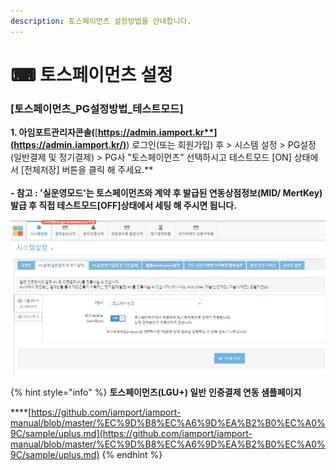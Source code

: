 ```yaml
---
description: 토스페이먼츠 설정방법을 안내합니다.
---
```


# ⌨ 토스페이먼츠 설정

### **\[토스페이먼츠\_PG설정방법\_테스트모드]**

**1. 아임포트관리자콘솔(**[**https://admin.iamport.kr**](https://admin.iamport.kr/)**) 로그인(또는 회원가입) 후 > 시스템 설정 > PG설정(일반결제 및 정기결제) > PG사 "토스페이먼츠" 선택하시고 테스트모드 \[ON] 상태에서 \[전체저장] 버튼을 클릭 해 주세요.**\
\
**- 참고 : '실운영모드'는 토스페이먼츠와 계약 후 발급된 연동상점정보(MID/ MertKey)** **발급 후 직접 테스트모드\[OFF]상태에서 세팅 해 주시면 됩니다.**

![토스페이먼츠\_테스트모드 설정 화면 예시](<../../../.gitbook/assets/image (10).png>)

{% hint style="info" %}
**토스페이먼츠(LGU+) 일반** **인증결제 연동 샘플페이지**&#x20;

****[https://github.com/iamport/iamport-manual/blob/master/%EC%9D%B8%EC%A6%9D%EA%B2%B0%EC%A0%9C/sample/uplus.md](https://github.com/iamport/iamport-manual/blob/master/%EC%9D%B8%EC%A6%9D%EA%B2%B0%EC%A0%9C/sample/uplus.md)
{% endhint %}
